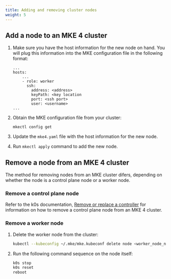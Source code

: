 ```yaml
---
title: Adding and removing cluster nodes
weight: 5
---
```


## Add a node to an MKE 4 cluster

1. Make sure you have the host information for the new node on hand. You will
   plug this information into the MKE configuration file in the following
   format:

   ```
   ...
   hosts:
       ...
       - role: worker
         ssh:
           address: <address>
           keyPath: <key location
           port: <ssh port>
           user: <username>
   ...
   ```

2. Obtain the MKE configuration file from your cluster:

   ```
   mkectl config get
   ```

3. Update the `mke4.yaml` file with the host information for the new node.

4. Run `mkectl apply` command to add the new node.

## Remove a node from an MKE 4 cluster

The method for removing nodes from an MKE cluster difers, depending on whether
the node is a control plane node or a worker node.

### Remove a control plane node

Refer to the k0s documentation, [Remove or replace a controller](https://docs.k0sproject.io/stable/remove_controller/)
for information on how to remove a control plane node from an MKE 4 cluster.

### Remove a worker node

1. Delete the worker node from the cluster:

   ```bash
   kubectl --kubeconfig ~/.mke/mke.kubeconf delete node <worker_node_name>
   ```

2. Run the following command sequence on the node itself:

   ```bash
   k0s stop
   k0s reset
   reboot
   ```
